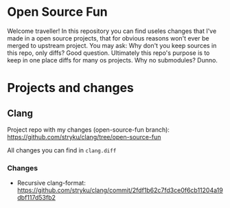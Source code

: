 # Open Source Fun
Welcome traveller! In this repository you can find useles changes that I've made in a open source projects, that for obvious reasons won't ever be merged to upstream project. 
You may ask: Why don't you keep sources in this repo, only diffs?
Good question. Ultimately this repo's purpose is to keep in one place diffs for many os projects. Why no submodules? Dunno.

# Projects and changes
## Clang
Project repo with my changes (open-source-fun branch): https://github.com/stryku/clang/tree/open-source-fun

All changes you can find in `clang.diff`
### Changes
* Recursive clang-format: https://github.com/stryku/clang/commit/2fdf1b62c7fd3ce0f6cb11204a19dbf117d53fb2

